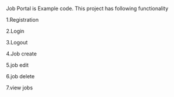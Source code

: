 Job Portal is Example code. This project has following functionality

1.Registration

2.Login

3.Logout

4.Job create

5.job edit

6.job delete

7.view jobs
